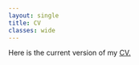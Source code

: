 ```yaml
---
layout: single
title: CV
classes: wide
---
```


Here is the current version of my  <a href="https://komalagrawal033.github.io/Komal_Resume.pdf" target="_blank">CV.</a>



